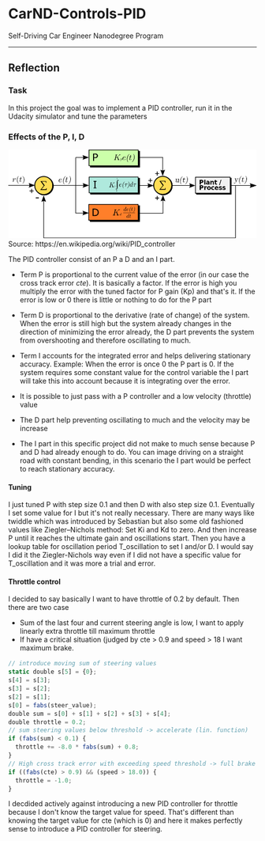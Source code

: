 # CarND-Controls-PID
Self-Driving Car Engineer Nanodegree Program

---

## Reflection

### Task
In this project the goal was to implement a PID controller, run it in the Udacity simulator and tune the parameters

### Effects of the P, I, D

<img src="PID_en.svg.png" width="600">
Source: https://en.wikipedia.org/wiki/PID_controller

The PID controller consist of an P a D and an I part.

* Term P is proportional to the current value of the error (in our case the cross track error *cte*). It is basically a factor. If the error is high you multiply the error with the tuned factor for P gain (Kp) and that's it. If the error is low or 0 there is little or nothing to do for the P part
* Term D  is proportional to the derivative (rate of change) of the system. When the error is still high but the system already changes in the direction of minimizing the error already, the D part prevents the system from overshooting and therefore oscillating to much.
* Term I accounts for the integrated error and helps delivering stationary accuracy. Example: When the error is once 0 the P part is 0. If the system requires some constant value for the control variable the I part will take this into account because it is integrating over the error.

* It is possible to just pass with a P controller and a low velocity (throttle) value
* The D part help preventing oscillating to much and the velocity may be increase
* The I part in this specific project did not make to much sense because P and D had already enough to do. You can image driving on a straight road with constant bending, in this scenario the I part would be perfect to reach stationary accuracy.

#### Tuning
I just tuned P with step size 0.1 and then D with also step size 0.1. Eventually I set some value for I but it's not really necessary. There are many ways like twiddle which was introduced by Sebastian but also some old fashioned values like Ziegler–Nichols method: Set Ki and Kd to zero. And then increase P until it reaches the ultimate gain and oscillations start. Then you have a lookup table for oscillation period T_oscillation to set I and/or D. I would say I did it the Ziegler-Nichols way even if I did not have a specific value for T_oscillation and it was more a trial and error.

#### Throttle control
I decided to say basically I want to have throttle of 0.2 by default. Then there are two case
* Sum of the last four and current steering angle is low, I want to apply linearly extra throttle till maximum throttle
* If have a critical situation (judged by cte > 0.9 and speed > 18 I want maximum brake.

```javascript
// introduce moving sum of steering values
static double s[5] = {0};
s[4] = s[3];
s[3] = s[2];
s[2] = s[1];
s[0] = fabs(steer_value);
double sum = s[0] + s[1] + s[2] + s[3] + s[4];
double throttle = 0.2;
// sum steering values below threshold -> accelerate (lin. function)
if (fabs(sum) < 0.1) {
  throttle += -8.0 * fabs(sum) + 0.8;
}
// High cross track error with exceeding speed threshold -> full brake
if ((fabs(cte) > 0.9) && (speed > 18.0)) {
  throttle = -1.0;
}
```

I decdided actively against introducing a new PID controller for throttle because I don't know the target value for speed. That's different than knowing the target value for cte (which is 0) and here it makes perfectly sense to introduce a PID controller for steering.